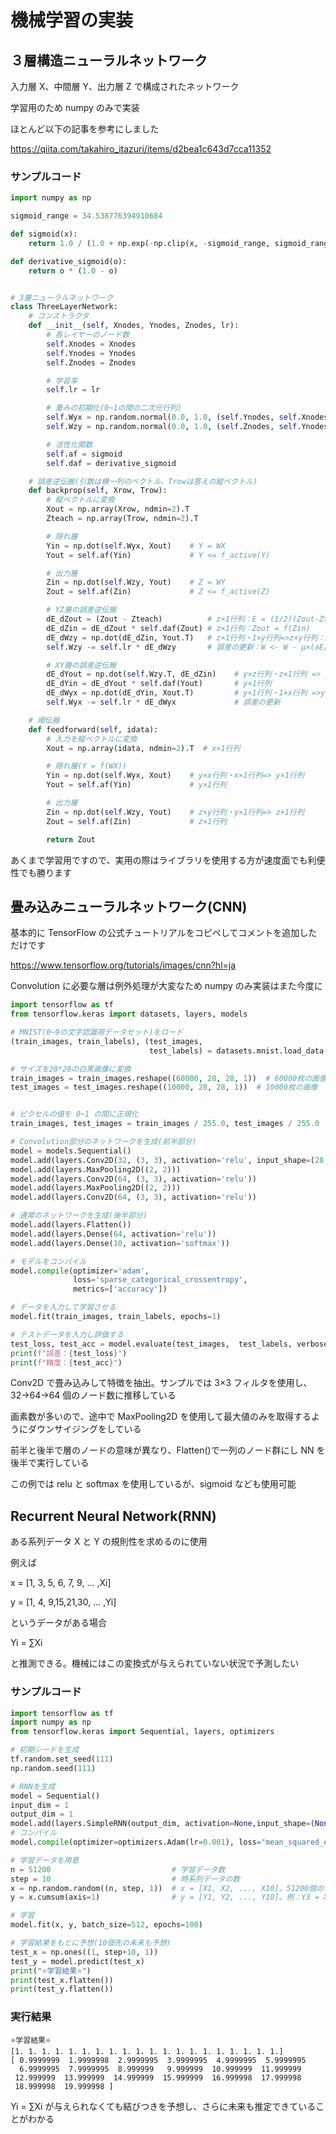 # 機械学習の実装

## ３層構造ニューラルネットワーク

入力層 X、中間層 Y、出力層 Z で構成されたネットワーク

学習用のため numpy のみで実装

ほとんど以下の記事を参考にしました

https://qiita.com/takahiro_itazuri/items/d2bea1c643d7cca11352

### サンプルコード

```python
import numpy as np

sigmoid_range = 34.538776394910684

def sigmoid(x):
    return 1.0 / (1.0 + np.exp(-np.clip(x, -sigmoid_range, sigmoid_range)))

def derivative_sigmoid(o):
    return o * (1.0 - o)


# 3層ニューラルネットワーク
class ThreeLayerNetwork:
    # コンストラクタ
    def __init__(self, Xnodes, Ynodes, Znodes, lr):
        # 各レイヤーのノード数
        self.Xnodes = Xnodes
        self.Ynodes = Ynodes
        self.Znodes = Znodes

        # 学習率
        self.lr = lr

        # 重みの初期化(0~1の間の二次元行列)
        self.Wyx = np.random.normal(0.0, 1.0, (self.Ynodes, self.Xnodes))
        self.Wzy = np.random.normal(0.0, 1.0, (self.Znodes, self.Ynodes))

        # 活性化関数
        self.af = sigmoid
        self.daf = derivative_sigmoid

    # 誤差逆伝搬(引数は横一列のベクトル、Trowは答えの縦ベクトル)
    def backprop(self, Xrow, Trow):
        # 縦ベクトルに変換
        Xout = np.array(Xrow, ndmin=2).T
        Zteach = np.array(Trow, ndmin=2).T

        # 隠れ層
        Yin = np.dot(self.Wyx, Xout)    # Y = WX
        Yout = self.af(Yin)             # Y <= f_active(Y)

        # 出力層
        Zin = np.dot(self.Wzy, Yout)    # Z = WY
        Zout = self.af(Zin)             # Z <= f_active(Z)

        # YZ層の誤差逆伝搬
        dE_dZout = (Zout - Zteach)          # z×1行列：E = (1/2)(Zout-Zteach)^2
        dE_dZin = dE_dZout * self.daf(Zout) # z×1行列：Zout = f(Zin)
        dE_dWzy = np.dot(dE_dZin, Yout.T)   # z×1行列・1×y行列=>z×y行列：Zin = Wzy Yout
        self.Wzy -= self.lr * dE_dWzy       # 誤差の更新：W <- W - μ×(∂E/∂W)

        # XY層の誤差逆伝搬
        dE_dYout = np.dot(self.Wzy.T, dE_dZin)    # y×z行列・z×1行列 => y×1行列
        dE_dYin = dE_dYout * self.daf(Yout)       # y×1行列
        dE_dWyx = np.dot(dE_dYin, Xout.T)         # y×1行列・1×x行列 =>y×x行列
        self.Wyx -= self.lr * dE_dWyx             # 誤差の更新

    # 順伝搬
    def feedforward(self, idata):
        # 入力を縦ベクトルに変換
        Xout = np.array(idata, ndmin=2).T  # x×1行列

        # 隠れ層(Y = f(WX))
        Yin = np.dot(self.Wyx, Xout)    # y×x行列・x×1行列=> y×1行列
        Yout = self.af(Yin)             # y×1行列

        # 出力層
        Zin = np.dot(self.Wzy, Yout)    # z×y行列・y×1行列=> z×1行列
        Zout = self.af(Zin)             # z×1行列

        return Zout

```

あくまで学習用ですので、実用の際はライブラリを使用する方が速度面でも利便性でも勝ります

## 畳み込みニューラルネットワーク(CNN)

基本的に TensorFlow の公式チュートリアルをコピペしてコメントを追加しただけです

https://www.tensorflow.org/tutorials/images/cnn?hl=ja

Convolution に必要な層は例外処理が大変なため numpy のみ実装はまた今度に

```python
import tensorflow as tf
from tensorflow.keras import datasets, layers, models

# MNIST(0~9の文字認識用データセット)をロード
(train_images, train_labels), (test_images,
                               test_labels) = datasets.mnist.load_data()

# サイズを28*28の白黒画像に変換
train_images = train_images.reshape((60000, 28, 28, 1))  # 60000枚の画像
test_images = test_images.reshape((10000, 28, 28, 1))  # 10000枚の画像


# ピクセルの値を 0~1 の間に正規化
train_images, test_images = train_images / 255.0, test_images / 255.0

# Convolution部分のネットワークを生成(前半部分)
model = models.Sequential()
model.add(layers.Conv2D(32, (3, 3), activation='relu', input_shape=(28, 28, 1)))
model.add(layers.MaxPooling2D((2, 2)))
model.add(layers.Conv2D(64, (3, 3), activation='relu'))
model.add(layers.MaxPooling2D((2, 2)))
model.add(layers.Conv2D(64, (3, 3), activation='relu'))

# 通常のネットワークを生成(後半部分)
model.add(layers.Flatten())
model.add(layers.Dense(64, activation='relu'))
model.add(layers.Dense(10, activation='softmax'))

# モデルをコンパイル
model.compile(optimizer='adam',
              loss='sparse_categorical_crossentropy',
              metrics=['accuracy'])

# データを入力して学習させる
model.fit(train_images, train_labels, epochs=1)

# テストデータを入力し評価する
test_loss, test_acc = model.evaluate(test_images,  test_labels, verbose=2)
print(f"誤差：{test_loss}")
print(f"精度：{test_acc}")
```

Conv2D で畳み込みして特徴を抽出。サンプルでは 3×3 フィルタを使用し、32->64->64 個のノード数に推移している

画素数が多いので、途中で MaxPooling2D を使用して最大値のみを取得するようにダウンサイジングをしている

前半と後半で層のノードの意味が異なり、Flatten()で一列のノード群にし NN を後半で実行している

この例では relu と softmax を使用しているが、sigmoid なども使用可能

## Recurrent Neural Network(RNN)

ある系列データ X と Y の規則性を求めるのに使用

例えば

x = [1, 3, 5, 6, 7, 9, ... ,Xi]

y = [1, 4, 9,15,21,30, ... ,Yi]

というデータがある場合

Yi = ∑Xi

と推測できる。機械にはこの変換式が与えられていない状況で予測したい

### サンプルコード

```python
import tensorflow as tf
import numpy as np
from tensorflow.keras import Sequential, layers, optimizers

# 初期シードを生成
tf.random.set_seed(111)
np.random.seed(111)

# RNNを生成
model = Sequential()
input_dim = 1
output_dim = 1
model.add(layers.SimpleRNN(output_dim, activation=None,input_shape=(None, input_dim), return_sequences=True))
# コンパイル
model.compile(optimizer=optimizers.Adam(lr=0.001), loss="mean_squared_error")

# 学習データを用意
n = 51200                           # 学習データ数
step = 10                           # 時系列データの数
x = np.random.random((n, step, 1))  # x = [X1, X2, ..., X10]。51200個の学習データあり
y = x.cumsum(axis=1)                # y = [Y1, Y2, ..., Y10]。例：Y3 = X1+X2+X3

# 学習
model.fit(x, y, batch_size=512, epochs=100)

# 学習結果をもとに予想(10個先の未来も予想)
test_x = np.ones((1, step+10, 1))
test_y = model.predict(test_x)
print("⭐️学習結果⭐️")
print(test_x.flatten())
print(test_y.flatten())
```

### 実行結果

```
⭐️学習結果⭐️
[1. 1. 1. 1. 1. 1. 1. 1. 1. 1. 1. 1. 1. 1. 1. 1. 1. 1. 1. 1.]
[ 0.9999999  1.9999998  2.9999995  3.9999995  4.9999995  5.9999995
  6.9999995  7.9999995  8.999999   9.999999  10.999999  11.999999
 12.999999  13.999999  14.999999  15.999999  16.999998  17.999998
 18.999998  19.999998 ]
```

Yi = ∑Xi が与えられなくても結びつきを予想し、さらに未来も推定できていることがわかる
